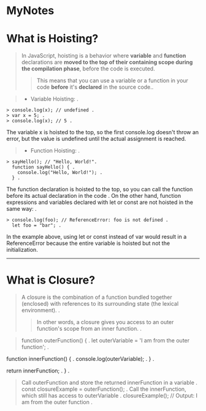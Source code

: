 # MyNotes
# What is Hoisting?
>In JavaScript, hoisting is a behavior where **variable** and **function** declarations are **moved to the top of their containing scope during the compilation phase**, before the code is executed. 
>>This means that you can use a variable or a function in your code **before** it's  **declared** in the source code..
 
>* Variable Hoisting: .

    > console.log(x); // undefined .
    > var x = 5; .
    > console.log(x); // 5 .
  The variable x is hoisted to the top, so the first console.log doesn't throw an error, but the value is undefined until the actual assignment is reached.

>* Function Hoisting: .

    > sayHello(); // "Hello, World!".
      function sayHello() { .
        console.log("Hello, World!"); .
      } .
  The function declaration is hoisted to the top, so you can call the function before its actual declaration in the code .
  On the other hand, function expressions and variables declared with let or const are not hoisted in the same way: .

    > console.log(foo); // ReferenceError: foo is not defined .
      let foo = "bar"; .
    
   In the example above, using let or const instead of var would result in a ReferenceError because the entire variable is hoisted but not the initialization.

-----------------------------------------------------------------------------------------
# What is Closure?
>A closure is the combination of a function bundled together (enclosed) with references to its surrounding state (the lexical environment). . 
>>In other words, a closure gives you access to an outer function's scope from an inner function. .


>function outerFunction() { .
  let outerVariable = 'I am from the outer function'; .

  function innerFunction() { .
    console.log(outerVariable); .
  } .

  return innerFunction; .
} .
>Call outerFunction and store the returned innerFunction in a variable .
  const closureExample = outerFunction(); .
>Call the innerFunction, which still has access to outerVariable .
   closureExample(); // Output: I am from the outer function .





